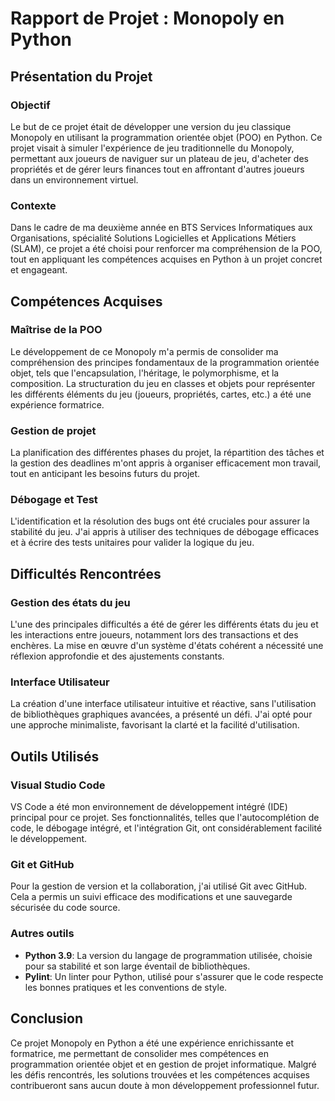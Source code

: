 # Rapport de Projet : Monopoly en Python

## Présentation du Projet

### Objectif
Le but de ce projet était de développer une version du jeu classique Monopoly en utilisant la programmation orientée objet (POO) en Python. Ce projet visait à simuler l'expérience de jeu traditionnelle du Monopoly, permettant aux joueurs de naviguer sur un plateau de jeu, d'acheter des propriétés et de gérer leurs finances tout en affrontant d'autres joueurs dans un environnement virtuel.

### Contexte
Dans le cadre de ma deuxième année en BTS Services Informatiques aux Organisations, spécialité Solutions Logicielles et Applications Métiers (SLAM), ce projet a été choisi pour renforcer ma compréhension de la POO, tout en appliquant les compétences acquises en Python à un projet concret et engageant.

## Compétences Acquises

### Maîtrise de la POO
Le développement de ce Monopoly m'a permis de consolider ma compréhension des principes fondamentaux de la programmation orientée objet, tels que l'encapsulation, l'héritage, le polymorphisme, et la composition. La structuration du jeu en classes et objets pour représenter les différents éléments du jeu (joueurs, propriétés, cartes, etc.) a été une expérience formatrice.

### Gestion de projet
La planification des différentes phases du projet, la répartition des tâches et la gestion des deadlines m'ont appris à organiser efficacement mon travail, tout en anticipant les besoins futurs du projet.

### Débogage et Test
L'identification et la résolution des bugs ont été cruciales pour assurer la stabilité du jeu. J'ai appris à utiliser des techniques de débogage efficaces et à écrire des tests unitaires pour valider la logique du jeu.

## Difficultés Rencontrées

### Gestion des états du jeu
L'une des principales difficultés a été de gérer les différents états du jeu et les interactions entre joueurs, notamment lors des transactions et des enchères. La mise en œuvre d'un système d'états cohérent a nécessité une réflexion approfondie et des ajustements constants.

### Interface Utilisateur
La création d'une interface utilisateur intuitive et réactive, sans l'utilisation de bibliothèques graphiques avancées, a présenté un défi. J'ai opté pour une approche minimaliste, favorisant la clarté et la facilité d'utilisation.

## Outils Utilisés

### Visual Studio Code
VS Code a été mon environnement de développement intégré (IDE) principal pour ce projet. Ses fonctionnalités, telles que l'autocomplétion de code, le débogage intégré, et l'intégration Git, ont considérablement facilité le développement.

### Git et GitHub
Pour la gestion de version et la collaboration, j'ai utilisé Git avec GitHub. Cela a permis un suivi efficace des modifications et une sauvegarde sécurisée du code source.

### Autres outils
- **Python 3.9**: La version du langage de programmation utilisée, choisie pour sa stabilité et son large éventail de bibliothèques.
- **Pylint**: Un linter pour Python, utilisé pour s'assurer que le code respecte les bonnes pratiques et les conventions de style.

## Conclusion

Ce projet Monopoly en Python a été une expérience enrichissante et formatrice, me permettant de consolider mes compétences en programmation orientée objet et en gestion de projet informatique. Malgré les défis rencontrés, les solutions trouvées et les compétences acquises contribueront sans aucun doute à mon développement professionnel futur.
